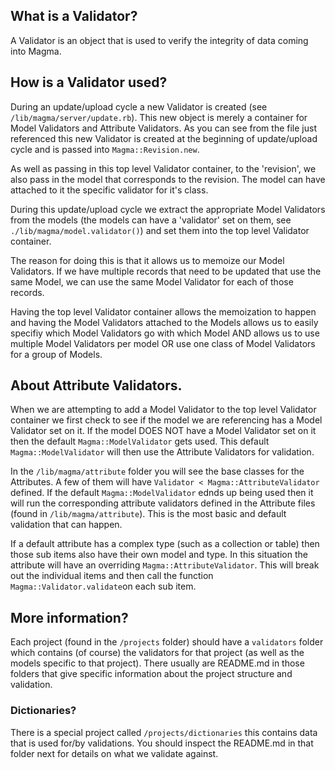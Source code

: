 ## What is a Validator?

A Validator is an object that is used to verify the integrity of data coming into Magma.

## How is a Validator used?

During an update/upload cycle a new Validator is created (see `/lib/magma/server/update.rb`). This new object is merely a container for Model Validators and Attribute Validators. As you can see from the file just referenced this new Validator is created at the beginning of update/upload cycle and is passed into `Magma::Revision.new`.

As well as passing in this top level Validator container, to the 'revision', we also pass in the model that corresponds to the revision. The model can have attached to it the specific validator for it's class.

During this update/upload cycle we extract the appropriate Model Validators from the models (the models can have a 'validator' set on them, see `./lib/magma/model.validator()`) and set them into the top level Validator container.

The reason for doing this is that it allows us to memoize our Model Validators. If we have multiple records that need to be updated that use the same Model, we can use the same Model Validator for each of those records.

Having the top level Validator container allows the memoization to happen and having the Model Validators attached to the Models allows us to easily specifiy which Model Validators go with which Model AND allows us to use multiple Model Validators per model OR use one class of Model Validators for a group of Models.

## About Attribute Validators.

When we are attempting to add a Model Validator to the top level Validator container we first check to see if the model we are referencing has a Model Validator set on it. If the model DOES NOT have a Model Validator set on it then the default `Magma::ModelValidator` gets used. This default `Magma::ModelValidator` will then use the Attribute Validators for validation.

In the `/lib/magma/attribute` folder you will see the base classes for the Attributes. A few of them will have `Validator < Magma::AttributeValidator` defined. If the default `Magma::ModelValidator` ednds up being used then it will run the corresponding attribute validators defined in the Attribute files (found in `/lib/magma/attribute`). This is the most basic and default validation that can happen.

If a default attribute has a complex type (such as a collection or table) then those sub items also have their own model and type. In this situation the attribute will have an overriding `Magma::AttributeValidator`. This will break out the individual items and then call the function `Magma::Validator.validate`on each sub item.

## More information?

Each project (found in the `/projects` folder) should have a `validators` folder which contains (of course) the validators for that project (as well as the models specific to that project). There usually are README.md in those folders that give specific information about the project structure and validation.

### Dictionaries?

There is a special project called `/projects/dictionaries` this contains data that is used for/by validations. You should inspect the README.md in that folder next for details on what we validate against.
